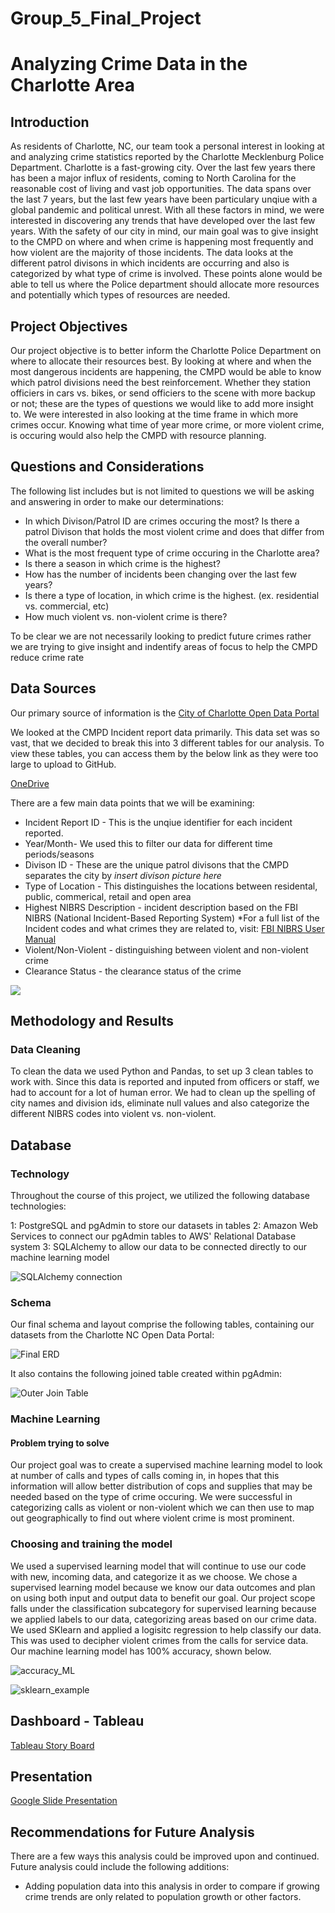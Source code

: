 # Group_5_Final_Project


# Analyzing Crime Data in the Charlotte Area


## Introduction

As residents of Charlotte, NC, our team took a personal interest in looking at and analyzing crime statistics reported by the Charlotte Mecklenburg Police Department. Charlotte is a fast-growing city. Over the last few years there has been a major influx of residents, coming to North Carolina for the reasonable cost of living and vast job opportunities. The data spans over the last 7 years, but the last few years have been particulary unqiue with a global pandemic and political unrest. With all these factors in mind, we were interested in discovering any trends that have developed over the last few years. With the safety of our city in mind, our main goal was to give insight to the CMPD on where and when crime is happening most frequently and how violent are the majority of those incidents. The data looks at the different patrol divisons in which incidents are occurring and also is categorized by what type of crime is involved. These points alone would be able to tell us where the Police department should allocate more resources and potentially which types of resources are needed.
 

## Project Objectives

Our project objective is to better inform the Charlotte Police Department on where to allocate their resources best. By looking at where and when the most dangerous incidents are happening, the CMPD would be able to know which patrol divisions need the best reinforcement. Whether they station officiers in cars vs. bikes, or send officiers to the scene with more backup or not; these are the types of questions we would like to add more insight to. We were interested in also looking at the time frame in which more crimes occur. Knowing what time of year more crime, or more violent crime, is occuring would also help the CMPD with resource planning.


## Questions and Considerations

The following list includes but is not limited to questions we will be asking and answering in order to make our determinations:

- In which Divison/Patrol ID are crimes occuring the most? Is there a patrol Divison that holds the most violent crime and does that differ from the overall number?
- What is the most frequent type of crime occuring in the Charlotte area?
- Is there a season in which crime is the highest?
- How has the number of incidents been changing over the last few years?
- Is there a type of location, in which crime is the highest. (ex. residential vs. commercial, etc)
- How much violent vs. non-violent crime is there?

To be clear we are not necessarily looking to predict future crimes rather we are trying to give insight and indentify areas of focus to help the CMPD reduce crime rate

## Data Sources 

Our primary source of information is the [City of Charlotte Open Data Portal](https://data.charlottenc.gov/) 

We looked at the CMPD Incident report data primarily. This data set was so vast, that we decided to break this into 3 different tables for our analysis.
To view these tables, you can access them by the below link as they were too large to upload to GitHub.

[OneDrive](https://onedrive.live.com/?authkey=%21ACsCHxuzouAm0bk&id=271B512C5492C5E1%21240915&cid=271B512C5492C5E1)

There are a few main data points that we will be examining:

- Incident Report ID - This is the unqiue identifier for each incident reported. 
- Year/Month- We used this to filter our data for different time periods/seasons 
- Divison ID - These are the unique patrol divisons that the CMPD separates the city by
    *insert divison picture here*
- Type of Location - This distinguishes the locations between residental, public, commerical, retail and open area
- Highest NIBRS Description - incident description based on the FBI NIBRS (National Incident-Based Reporting System)
  *For a full list of the Incident codes and what crimes they are related to, visit:  [FBI NIBRS User Manual](https://www.fbi.gov/file-repository/ucr/ucr-2019-1-nibrs-user-manua-093020.pdf/view)
- Violent/Non-Violent - distinguishing between violent and non-violent crime
- Clearance Status - the clearance status of the crime 


![](Divison_IDs.png)

## Methodology and Results 

### Data Cleaning 

To clean the data we used Python and Pandas, to set up 3 clean tables to work with. Since this data is reported and inputed from officers or staff, we had to account for a lot of human error. We had to clean up the spelling of city names and division ids, eliminate null values and also categorize the different NIBRS codes into violent vs. non-violent. 

## Database

### Technology
Throughout the course of this project, we utilized the following database technologies:

1: PostgreSQL and pgAdmin to store our datasets in tables
2: Amazon Web Services to connect our pgAdmin tables to AWS' Relational Database system
3: SQLAlchemy to allow our data to be connected directly to our machine learning model

![SQLAlchemy connection](https://github.com/dannybarto/Group_5_Final_Project/blob/Brian/SQLAlchemy%20Connection.png)

### Schema
Our final schema and layout comprise the following tables, containing our datasets from the Charlotte NC Open Data Portal:

![Final ERD](https://github.com/dannybarto/Group_5_Final_Project/blob/Brian/Final%20ERD.png)

It also contains the following joined table created within pgAdmin: 

![Outer Join Table](https://github.com/dannybarto/Group_5_Final_Project/blob/Brian/Outer%20Join%20Table.png)

### Machine Learning  ###


#### Problem trying to solve   
Our project goal was to create a supervised machine learning model to look at number of calls and types of calls coming in, in hopes that this information will allow better distribution of cops and supplies that may be needed based on the type of crime occuring. We were successful in categorizing calls as violent or non-violent which we can then use to map out geographically to find out where violent crime is most prominent.  

### Choosing and training the model  
We used a supervised learning model that will continue to use our code with new, incoming data, and categorize it as we choose. We chose a supervised learning model because we know our data outcomes and plan on using both input and output data to benefit our goal. Our project scope falls under the classification subcategory for supervised learning because we applied labels to our data, categorizing areas based on our crime data. We used SKlearn and applied a logisitc regression to help classify our data. This was used to decipher violent crimes from the calls for service data. Our machine learning model has 100% accuracy, shown below.

![accuracy_ML](https://user-images.githubusercontent.com/96501958/172057375-63d2a5a7-88a3-4da5-8e6f-2af427e473d1.png)

![sklearn_example](https://user-images.githubusercontent.com/96501958/168442833-9f2811c2-58ac-4276-95dc-be486bdf47d2.png)  


## Dashboard - Tableau

[Tableau Story Board](https://public.tableau.com/app/profile/brittany.marchand/viz/Group-5-CMPD-CrimeData/CMPDCrimeData?publish=yes)

## Presentation

[Google Slide Presentation](https://docs.google.com/presentation/d/1n6nNaC1U36gDLm-GZmOCUJKtaATWdt0JzsQLgElxGKk/edit?usp=sharing)


## Recommendations for Future Analysis

There are a few ways this analysis could be improved upon and continued. 
Future analysis could include the following additions: 
- Adding population data into this analysis in order to compare if growing crime trends are only related to population growth or other factors.


